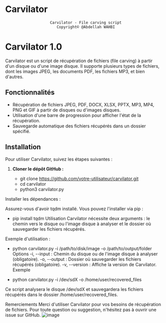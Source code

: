# Carvilator
                        Carvilator - File carving script 
                           Copyright© @Abdellah WAHBI               
# Carvilator 1.0

Carvilator est un script de récupération de fichiers (file carving) à partir d'un disque ou d'une image disque. Il supporte plusieurs types de fichiers, dont les images JPEG, les documents PDF, les fichiers MP3, et bien d'autres.

## Fonctionnalités

- Récupération de fichiers JPEG, PDF, DOCX, XLSX, PPTX, MP3, MP4, PNG et GIF à partir de disques ou d'images disques.
- Utilisation d'une barre de progression pour afficher l'état de la récupération.
- Sauvegarde automatique des fichiers récupérés dans un dossier spécifié.

## Installation

Pour utiliser Carvilator, suivez les étapes suivantes :

1. **Cloner le dépôt GitHub :**

   - git clone https://github.com/votre-utilisateur/carvilator.git
   - cd carvilator
   - python3 carvilator.py
  
  Installer les dépendances :

Assurez-vous d'avoir tqdm installé. Vous pouvez l'installer via pip :

   - pip install tqdm
Utilisation
Carvilator nécessite deux arguments : le chemin vers le disque ou l'image disque à analyser et le dossier où sauvegarder les fichiers récupérés.

Exemple d'utilisation :

   - python carvilator.py -i /path/to/disk/image -o /path/to/output/folder
Options
   -i, --input : Chemin du disque ou de l'image disque à analyser (obligatoire).
   -o, --output : Dossier où sauvegarder les fichiers récupérés (obligatoire).
   -v, --version : Affiche la version de Carvilator.
Exemple

   - python carvilator.py -i /dev/sdX -o /home/user/recovered_files
     
Ce script analysera le disque /dev/sdX et sauvegardera les fichiers récupérés dans le dossier /home/user/recovered_files.

Remerciements
Merci d'utiliser Carvilator pour vos besoins de récupération de fichiers. Pour toute question ou suggestion, n'hésitez pas à ouvrir une issue sur GitHub.
![image](https://github.com/AbdellahWB/Carvilator/assets/99265207/ab32cbb3-7b5f-4fb0-ba54-3d673ad42b80)
